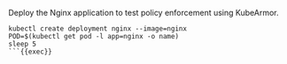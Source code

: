 Deploy the Nginx application to test policy enforcement using KubeArmor.

```plain
kubectl create deployment nginx --image=nginx
POD=$(kubectl get pod -l app=nginx -o name)
sleep 5
```{{exec}}
